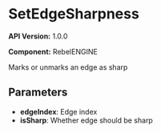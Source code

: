 # SetEdgeSharpness

**API Version:** 1.0.0

**Component:** RebelENGINE

Marks or unmarks an edge as sharp

## Parameters

- **edgeIndex**: Edge index
- **isSharp**: Whether edge should be sharp

